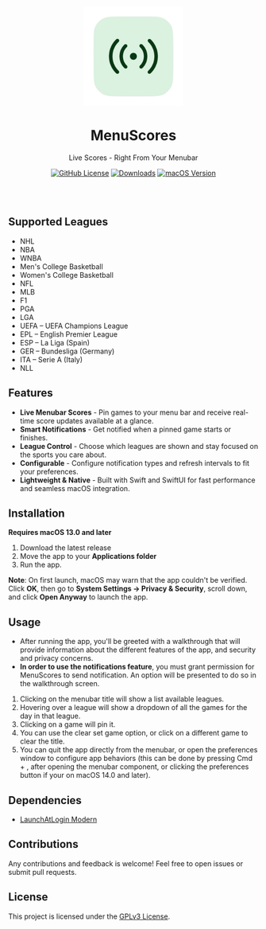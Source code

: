 <div align="center">
<img src="https://github.com/daniyalmaster693/MenuScores/blob/main/MenuScores/Assets.xcassets/AppIcon.appiconset/Icon-256.png" width="200" alt="App Icon">

  <h1>MenuScores</h1>
  <p>Live Scores - Right From Your Menubar</p>

</div>

<div align="center">

[![GitHub License](https://img.shields.io/github/license/daniyalmaster693/MenuScores)](License)
[![Downloads](https://img.shields.io/github/downloads/daniyalmaster693/MenuScores/total.svg)](https://github.com/daniyalmaster693/MenuScores/releases)
[![macOS Version](https://img.shields.io/badge/macOS-13.0%2B-blue.svg)](https://www.apple.com/macos/)

</div>

<br>
<br>

<!-- <img src="/Assets/SuperCorners-Dark-1.png" width="100%" alt="SuperCorners"/><br/> -->

## Supported Leagues

- NHL
- NBA
- WNBA
- Men's College Basketball
- Women's College Basketball
- NFL
- MLB
- F1
- PGA
- LGA
- UEFA – UEFA Champions League
- EPL – English Premier League
- ESP – La Liga (Spain)
- GER – Bundesliga (Germany)
- ITA – Serie A (Italy)
- NLL

## Features

- **Live Menubar Scores** - Pin games to your menu bar and receive real-time score updates available at a glance.
- **Smart Notifications** - Get notified when a pinned game starts or finishes.
- **League Control** - Choose which leagues are shown and stay focused on the sports you care about.
- **Configurable** - Configure notification types and refresh intervals to fit your preferences.
- **Lightweight & Native** - Built with Swift and SwiftUI for fast performance and seamless macOS integration.

## Installation

**Requires macOS 13.0 and later**

1. Download the latest release
2. Move the app to your **Applications folder**
3. Run the app.

**Note**: On first launch, macOS may warn that the app couldn't be verified. Click **OK**, then go to **System Settings → Privacy & Security**, scroll down, and click **Open Anyway** to launch the app.

## Usage

- After running the app, you'll be greeted with a walkthrough that will provide information about the different features of the app, and security and privacy concerns.
- **In order to use the notifications feature**, you must grant permission for MenuScores to send notification. An option will be presented to do so in the walkthrough screen.

1. Clicking on the menubar title will show a list available leagues.
2. Hovering over a league will show a dropdown of all the games for the day in that league.
3. Clicking on a game will pin it.
4. You can use the clear set game option, or click on a different game to clear the title.
5. You can quit the app directly from the menubar, or open the preferences window to configure app behaviors (this can be done by pressing Cmd + , after opening the menubar component, or clicking the preferences button if your on macOS 14.0 and later).

## Dependencies

- [LaunchAtLogin Modern](https://github.com/sindresorhus/LaunchAtLogin-Modern)

## Contributions

Any contributions and feedback is welcome! Feel free to open issues or submit pull requests.

## License

This project is licensed under the [GPLv3 License](LICENSE).
